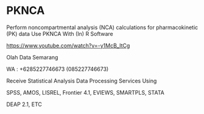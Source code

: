 # PKNCA
Perform noncompartmental analysis (NCA) calculations for pharmacokinetic (PK) data Use PKNCA With (In) R Software

https://www.youtube.com/watch?v=-y1McB_ItCg

Olah Data Semarang

WA : +6285227746673 (085227746673)

Receive Statistical Analysis Data Processing Services Using

SPSS, AMOS, LISREL, Frontier 4.1, EVIEWS, SMARTPLS, STATA

DEAP 2.1, ETC
